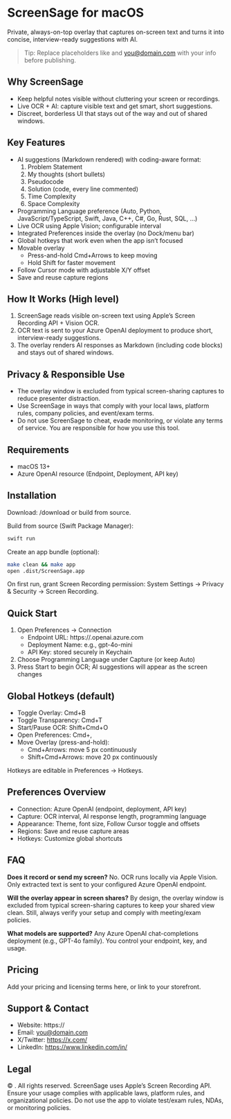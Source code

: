 # ScreenSage for macOS

Private, always-on-top overlay that captures on-screen text and turns it into concise, interview-ready suggestions with AI.

> Tip: Replace placeholders like <your-site> and <you@domain.com> with your info before publishing.

## Why ScreenSage
- Keep helpful notes visible without cluttering your screen or recordings.
- Live OCR + AI: capture visible text and get smart, short suggestions.
- Discreet, borderless UI that stays out of the way and out of shared windows.

## Key Features
- AI suggestions (Markdown rendered) with coding-aware format:
  1) Problem Statement
  2) My thoughts (short bullets)
  3) Pseudocode
  4) Solution (code, every line commented)
  5) Time Complexity
  6) Space Complexity
- Programming Language preference (Auto, Python, JavaScript/TypeScript, Swift, Java, C++, C#, Go, Rust, SQL, …)
- Live OCR using Apple Vision; configurable interval
- Integrated Preferences inside the overlay (no Dock/menu bar)
- Global hotkeys that work even when the app isn’t focused
- Movable overlay
  - Press-and-hold Cmd+Arrows to keep moving
  - Hold Shift for faster movement
- Follow Cursor mode with adjustable X/Y offset
- Save and reuse capture regions

## How It Works (High level)
1) ScreenSage reads visible on-screen text using Apple’s Screen Recording API + Vision OCR.
2) OCR text is sent to your Azure OpenAI deployment to produce short, interview-ready suggestions.
3) The overlay renders AI responses as Markdown (including code blocks) and stays out of shared windows.

## Privacy & Responsible Use
- The overlay window is excluded from typical screen-sharing captures to reduce presenter distraction.
- Use ScreenSage in ways that comply with your local laws, platform rules, company policies, and event/exam terms.
- Do not use ScreenSage to cheat, evade monitoring, or violate any terms of service. You are responsible for how you use this tool.

## Requirements
- macOS 13+
- Azure OpenAI resource (Endpoint, Deployment, API key)

## Installation

Download: <your-site>/download or build from source.

Build from source (Swift Package Manager):

```zsh
swift run
```

Create an app bundle (optional):

```zsh
make clean && make app
open .dist/ScreenSage.app
```

On first run, grant Screen Recording permission: System Settings → Privacy & Security → Screen Recording.

## Quick Start
1) Open Preferences → Connection
   - Endpoint URL: https://<your-resource>.openai.azure.com
   - Deployment Name: e.g., gpt-4o-mini
   - API Key: stored securely in Keychain
2) Choose Programming Language under Capture (or keep Auto)
3) Press Start to begin OCR; AI suggestions will appear as the screen changes

## Global Hotkeys (default)
- Toggle Overlay: Cmd+B
- Toggle Transparency: Cmd+T
- Start/Pause OCR: Shift+Cmd+O
- Open Preferences: Cmd+,
- Move Overlay (press-and-hold):
  - Cmd+Arrows: move 5 px continuously
  - Shift+Cmd+Arrows: move 20 px continuously

Hotkeys are editable in Preferences → Hotkeys.

## Preferences Overview
- Connection: Azure OpenAI (endpoint, deployment, API key)
- Capture: OCR interval, AI response length, programming language
- Appearance: Theme, font size, Follow Cursor toggle and offsets
- Regions: Save and reuse capture areas
- Hotkeys: Customize global shortcuts

## FAQ
**Does it record or send my screen?**
No. OCR runs locally via Apple Vision. Only extracted text is sent to your configured Azure OpenAI endpoint.

**Will the overlay appear in screen shares?**
By design, the overlay window is excluded from typical screen-sharing captures to keep your shared view clean. Still, always verify your setup and comply with meeting/exam policies.

**What models are supported?**
Any Azure OpenAI chat-completions deployment (e.g., GPT-4o family). You control your endpoint, key, and usage.

## Pricing
Add your pricing and licensing terms here, or link to your storefront.

## Support & Contact
- Website: https://<your-site>
- Email: <you@domain.com>
- X/Twitter: https://x.com/<your-handle>
- LinkedIn: https://www.linkedin.com/in/<your-handle>

## Legal
© <year> <your-name-or-company>. All rights reserved.
ScreenSage uses Apple’s Screen Recording API. Ensure your usage complies with applicable laws, platform rules, and organizational policies. Do not use the app to violate test/exam rules, NDAs, or monitoring policies.
